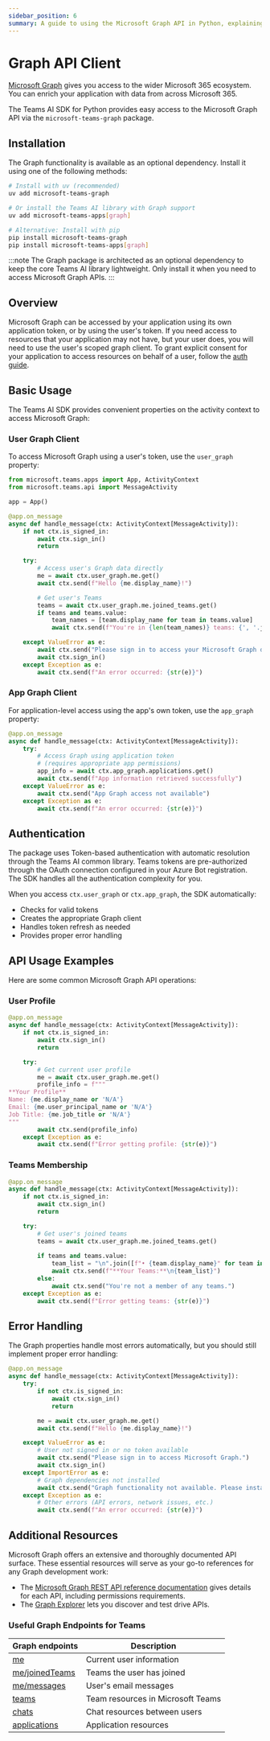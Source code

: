 ```yaml
---
sidebar_position: 6
summary: A guide to using the Microsoft Graph API in Python, explaining the methods for accessing Microsoft 365 data using application or user tokens, with sample code for retrieving user details and integrating Graph API within message handlers.
---
```


# Graph API Client

[Microsoft Graph](https://docs.microsoft.com/en-us/graph/overview) gives you access to the wider Microsoft 365 ecosystem. You can enrich your application with data from across Microsoft 365.

The Teams AI SDK for Python provides easy access to the Microsoft Graph API via the `microsoft-teams-graph` package.

## Installation

The Graph functionality is available as an optional dependency. Install it using one of the following methods:

```bash
# Install with uv (recommended)
uv add microsoft-teams-graph

# Or install the Teams AI library with Graph support
uv add microsoft-teams-apps[graph]

# Alternative: Install with pip
pip install microsoft-teams-graph
pip install microsoft-teams-apps[graph]
```

:::note
The Graph package is architected as an optional dependency to keep the core Teams AI library lightweight. Only install it when you need to access Microsoft Graph APIs.
:::

## Overview

Microsoft Graph can be accessed by your application using its own application token, or by using the user's token. If you need access to resources that your application may not have, but your user does, you will need to use the user's scoped graph client. To grant explicit consent for your application to access resources on behalf of a user, follow the [auth guide](../in-depth-guides/user-authentication).

## Basic Usage

The Teams AI SDK provides convenient properties on the activity context to access Microsoft Graph:

### User Graph Client

To access Microsoft Graph using a user's token, use the `user_graph` property:

```python
from microsoft.teams.apps import App, ActivityContext
from microsoft.teams.api import MessageActivity

app = App()

@app.on_message
async def handle_message(ctx: ActivityContext[MessageActivity]):
    if not ctx.is_signed_in:
        await ctx.sign_in()
        return

    try:
        # Access user's Graph data directly
        me = await ctx.user_graph.me.get()
        await ctx.send(f"Hello {me.display_name}!")

        # Get user's Teams
        teams = await ctx.user_graph.me.joined_teams.get()
        if teams and teams.value:
            team_names = [team.display_name for team in teams.value]
            await ctx.send(f"You're in {len(team_names)} teams: {', '.join(team_names)}")

    except ValueError as e:
        await ctx.send("Please sign in to access your Microsoft Graph data.")
        await ctx.sign_in()
    except Exception as e:
        await ctx.send(f"An error occurred: {str(e)}")
```

### App Graph Client

For application-level access using the app's own token, use the `app_graph` property:

```python
@app.on_message
async def handle_message(ctx: ActivityContext[MessageActivity]):
    try:
        # Access Graph using application token
        # (requires appropriate app permissions)
        app_info = await ctx.app_graph.applications.get()
        await ctx.send(f"App information retrieved successfully")
    except ValueError as e:
        await ctx.send("App Graph access not available")
    except Exception as e:
        await ctx.send(f"An error occurred: {str(e)}")
```

## Authentication

The package uses Token-based authentication with automatic resolution through the Teams AI common library. Teams tokens are pre-authorized through the OAuth connection configured in your Azure Bot registration. The SDK handles all the authentication complexity for you.

When you access `ctx.user_graph` or `ctx.app_graph`, the SDK automatically:
- Checks for valid tokens
- Creates the appropriate Graph client
- Handles token refresh as needed
- Provides proper error handling

## API Usage Examples

Here are some common Microsoft Graph API operations:

### User Profile

```python
@app.on_message
async def handle_message(ctx: ActivityContext[MessageActivity]):
    if not ctx.is_signed_in:
        await ctx.sign_in()
        return

    try:
        # Get current user profile
        me = await ctx.user_graph.me.get()
        profile_info = f"""
**Your Profile**
Name: {me.display_name or 'N/A'}
Email: {me.user_principal_name or 'N/A'}
Job Title: {me.job_title or 'N/A'}
"""
        await ctx.send(profile_info)
    except Exception as e:
        await ctx.send(f"Error getting profile: {str(e)}")
```

### Teams Membership

```python
@app.on_message
async def handle_message(ctx: ActivityContext[MessageActivity]):
    if not ctx.is_signed_in:
        await ctx.sign_in()
        return

    try:
        # Get user's joined teams
        teams = await ctx.user_graph.me.joined_teams.get()
        
        if teams and teams.value:
            team_list = "\n".join([f"• {team.display_name}" for team in teams.value])
            await ctx.send(f"**Your Teams:**\n{team_list}")
        else:
            await ctx.send("You're not a member of any teams.")
    except Exception as e:
        await ctx.send(f"Error getting teams: {str(e)}")
```

## Error Handling

The Graph properties handle most errors automatically, but you should still implement proper error handling:

```python
@app.on_message
async def handle_message(ctx: ActivityContext[MessageActivity]):
    try:
        if not ctx.is_signed_in:
            await ctx.sign_in()
            return

        me = await ctx.user_graph.me.get()
        await ctx.send(f"Hello {me.display_name}!")

    except ValueError as e:
        # User not signed in or no token available
        await ctx.send("Please sign in to access Microsoft Graph.")
        await ctx.sign_in()
    except ImportError as e:
        # Graph dependencies not installed
        await ctx.send("Graph functionality not available. Please install the graph package.")
    except Exception as e:
        # Other errors (API errors, network issues, etc.)
        await ctx.send(f"An error occurred: {str(e)}")
```

## Additional Resources

Microsoft Graph offers an extensive and thoroughly documented API surface. These essential resources will serve as your go-to references for any Graph development work:

- The [Microsoft Graph REST API reference documentation](https://learn.microsoft.com/en-us/graph/api/overview) gives details for each API, including permissions requirements.
- The [Graph Explorer](https://developer.microsoft.com/en-us/graph/graph-explorer) lets you discover and test drive APIs.

### Useful Graph Endpoints for Teams

| Graph endpoints | Description |
|----------------|-------------|
| [me](https://learn.microsoft.com/en-us/graph/api/user-get?view=graph-rest-1.0&tabs=http) | Current user information |
| [me/joinedTeams](https://learn.microsoft.com/en-us/graph/api/user-list-joinedteams?view=graph-rest-1.0) | Teams the user has joined |
| [me/messages](https://learn.microsoft.com/en-us/graph/api/user-list-messages?view=graph-rest-1.0) | User's email messages |
| [teams](https://learn.microsoft.com/en-us/graph/api/resources/team?view=graph-rest-1.0) | Team resources in Microsoft Teams |
| [chats](https://learn.microsoft.com/en-us/graph/api/chat-list?view=graph-rest-1.0&tabs=http) | Chat resources between users |
| [applications](https://learn.microsoft.com/en-us/graph/api/resources/application?view=graph-rest-1.0) | Application resources |
